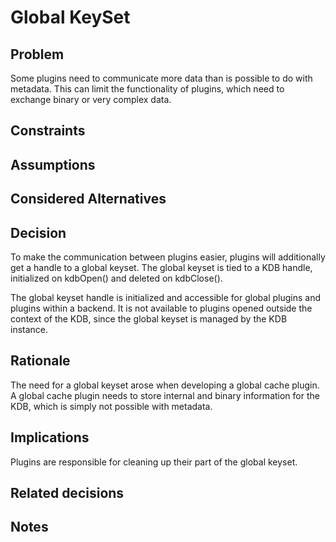 # Global KeySet

## Problem

Some plugins need to communicate more data than is possible to do with metadata.
This can limit the functionality of plugins, which need to exchange binary or very
complex data.

## Constraints

## Assumptions

## Considered Alternatives

## Decision

To make the communication between plugins easier, plugins will additionally
get a handle to a global keyset. The global keyset is tied to a KDB handle,
initialized on kdbOpen() and deleted on kdbClose().

The global keyset handle is initialized and accessible for global plugins
and plugins within a backend. It is not available to plugins opened outside
the context of the KDB, since the global keyset is managed by the KDB instance.

## Rationale

The need for a global keyset arose when developing a global cache plugin.
A global cache plugin needs to store internal and binary information for the KDB,
which is simply not possible with metadata.

## Implications

Plugins are responsible for cleaning up their part of the global keyset.

## Related decisions

## Notes
